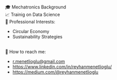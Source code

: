 🎓 Mechatronics Background \
📈 Trainig on Data Science \
📑 Professional Interests: 
   - Circular Economy 
   - Sustainability Strategies 


\
📧 How to reach me: 
   - r.menetlioglu@gmail.com
   - https://www.linkedin.com/in/reyhanmenetlioglu/
   - https://medium.com/@reyhanmenetlioglu

